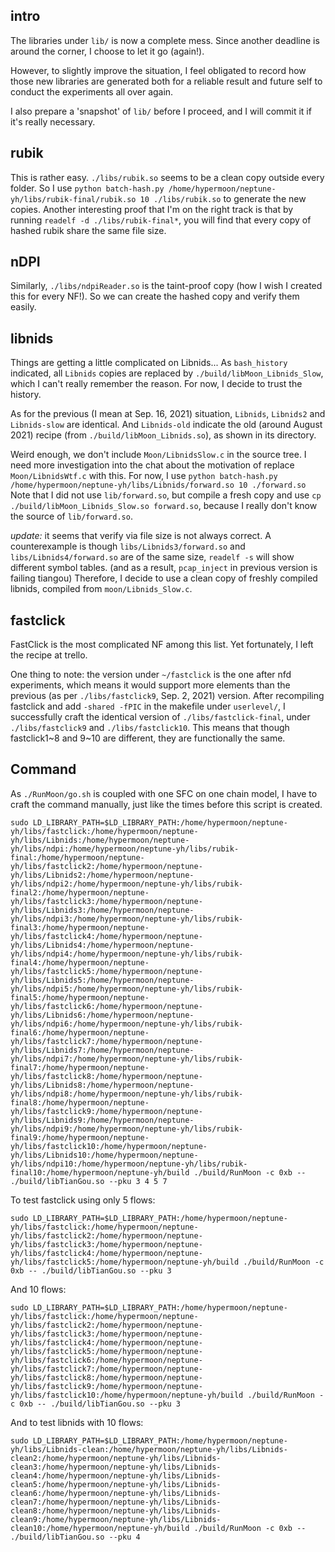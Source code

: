 ## intro

The libraries under `lib/` is now a complete mess.
Since another deadline is around the corner, 
I choose to let it go (again!).

However, to slightly improve the situation,
I feel obligated to record how those new libraries are generated
both for a reliable result and future self to conduct the experiments all over again.

I also prepare a 'snapshot' of `lib/` before I proceed,
and I will commit it if it's really necessary.

## rubik

This is rather easy.
`./libs/rubik.so` seems to be a clean copy outside every folder.
So I use `python batch-hash.py /home/hypermoon/neptune-yh/libs/rubik-final/rubik.so 10 ./libs/rubik.so`
to generate the new copies.
Another interesting proof that I'm on the right track is that
by running `readelf -d ./libs/rubik-final*`, 
you will find that every copy of hashed rubik share the same file size.

## nDPI

Similarly, `./libs/ndpiReader.so` is the taint-proof copy (how I wish I created this for every NF!).
So we can create the hashed copy and verify them easily.

## libnids

Things are getting a little complicated on Libnids...
As `bash_history` indicated, all `Libnids` copies are replaced by `./build/libMoon_Libnids_Slow`,
which I can't really remember the reason.
For now, I decide to trust the history.

As for the previous (I mean at Sep. 16, 2021) situation,
`Libnids`, `Libnids2` and `Libnids-slow` are identical.
And `Libnids-old` indicate the old (around August 2021) recipe (from `./build/libMoon_Libnids.so`),
as shown in its directory.

Weird enough, we don't include `Moon/LibnidsSlow.c` in the source tree.
I need more investigation into the chat about the motivation of replace `Moon/LibnidsWtf.c` with this.
For now, I use `python batch-hash.py /home/hypermoon/neptune-yh/libs/Libnids/forward.so 10 ./forward.so`
Note that I did not use `lib/forward.so`, but compile a fresh copy and use `cp ./build/libMoon_Libnids_Slow.so forward.so`,
because I really don't know the source of `lib/forward.so`.

*update:* it seems that verify via file size is not always correct.
A counterexample is though `libs/Libnids3/forward.so` and `libs/Libnids4/forward.so` are of the same size,
`readelf -s` will show different symbol tables.
(and as a result, `pcap_inject` in previous version is failing tiangou)
Therefore, I decide to use a clean copy of freshly compiled libnids,
compiled from `moon/Libnids_Slow.c`.

## fastclick

FastClick is the most complicated NF among this list.
Yet fortunately, I left the recipe at trello.

One thing to note: the version under `~/fastclick` is the one after nfd experiments,
which means it would support more elements than the previous (as per `./libs/fastclick9`, Sep. 2, 2021) version.
After recompiling fastclick and add `-shared -fPIC` in the makefile under `userlevel/`,
I successfully craft the identical version of `./libs/fastclick-final`, under `./libs/fastclick9` and `./libs/fastclick10`.
This means that though fastclick1~8 and 9~10 are different, they are functionally the same.

## Command

As `./RunMoon/go.sh` is coupled with one SFC on one chain model, 
I have to craft the command manually, just like the times before this script is created.

```
sudo LD_LIBRARY_PATH=$LD_LIBRARY_PATH:/home/hypermoon/neptune-yh/libs/fastclick:/home/hypermoon/neptune-yh/libs/Libnids:/home/hypermoon/neptune-yh/libs/ndpi:/home/hypermoon/neptune-yh/libs/rubik-final:/home/hypermoon/neptune-yh/libs/fastclick2:/home/hypermoon/neptune-yh/libs/Libnids2:/home/hypermoon/neptune-yh/libs/ndpi2:/home/hypermoon/neptune-yh/libs/rubik-final2:/home/hypermoon/neptune-yh/libs/fastclick3:/home/hypermoon/neptune-yh/libs/Libnids3:/home/hypermoon/neptune-yh/libs/ndpi3:/home/hypermoon/neptune-yh/libs/rubik-final3:/home/hypermoon/neptune-yh/libs/fastclick4:/home/hypermoon/neptune-yh/libs/Libnids4:/home/hypermoon/neptune-yh/libs/ndpi4:/home/hypermoon/neptune-yh/libs/rubik-final4:/home/hypermoon/neptune-yh/libs/fastclick5:/home/hypermoon/neptune-yh/libs/Libnids5:/home/hypermoon/neptune-yh/libs/ndpi5:/home/hypermoon/neptune-yh/libs/rubik-final5:/home/hypermoon/neptune-yh/libs/fastclick6:/home/hypermoon/neptune-yh/libs/Libnids6:/home/hypermoon/neptune-yh/libs/ndpi6:/home/hypermoon/neptune-yh/libs/rubik-final6:/home/hypermoon/neptune-yh/libs/fastclick7:/home/hypermoon/neptune-yh/libs/Libnids7:/home/hypermoon/neptune-yh/libs/ndpi7:/home/hypermoon/neptune-yh/libs/rubik-final7:/home/hypermoon/neptune-yh/libs/fastclick8:/home/hypermoon/neptune-yh/libs/Libnids8:/home/hypermoon/neptune-yh/libs/ndpi8:/home/hypermoon/neptune-yh/libs/rubik-final8:/home/hypermoon/neptune-yh/libs/fastclick9:/home/hypermoon/neptune-yh/libs/Libnids9:/home/hypermoon/neptune-yh/libs/ndpi9:/home/hypermoon/neptune-yh/libs/rubik-final9:/home/hypermoon/neptune-yh/libs/fastclick10:/home/hypermoon/neptune-yh/libs/Libnids10:/home/hypermoon/neptune-yh/libs/ndpi10:/home/hypermoon/neptune-yh/libs/rubik-final10:/home/hypermoon/neptune-yh/build ./build/RunMoon -c 0xb -- ./build/libTianGou.so --pku 3 4 5 7
```

To test fastclick using only 5 flows:
```
sudo LD_LIBRARY_PATH=$LD_LIBRARY_PATH:/home/hypermoon/neptune-yh/libs/fastclick:/home/hypermoon/neptune-yh/libs/fastclick2:/home/hypermoon/neptune-yh/libs/fastclick3:/home/hypermoon/neptune-yh/libs/fastclick4:/home/hypermoon/neptune-yh/libs/fastclick5:/home/hypermoon/neptune-yh/build ./build/RunMoon -c 0xb -- ./build/libTianGou.so --pku 3
```

And 10 flows:
```
sudo LD_LIBRARY_PATH=$LD_LIBRARY_PATH:/home/hypermoon/neptune-yh/libs/fastclick:/home/hypermoon/neptune-yh/libs/fastclick2:/home/hypermoon/neptune-yh/libs/fastclick3:/home/hypermoon/neptune-yh/libs/fastclick4:/home/hypermoon/neptune-yh/libs/fastclick5:/home/hypermoon/neptune-yh/libs/fastclick6:/home/hypermoon/neptune-yh/libs/fastclick7:/home/hypermoon/neptune-yh/libs/fastclick8:/home/hypermoon/neptune-yh/libs/fastclick9:/home/hypermoon/neptune-yh/libs/fastclick10:/home/hypermoon/neptune-yh/build ./build/RunMoon -c 0xb -- ./build/libTianGou.so --pku 3
```

And to test libnids with 10 flows:
```
sudo LD_LIBRARY_PATH=$LD_LIBRARY_PATH:/home/hypermoon/neptune-yh/libs/Libnids-clean:/home/hypermoon/neptune-yh/libs/Libnids-clean2:/home/hypermoon/neptune-yh/libs/Libnids-clean3:/home/hypermoon/neptune-yh/libs/Libnids-clean4:/home/hypermoon/neptune-yh/libs/Libnids-clean5:/home/hypermoon/neptune-yh/libs/Libnids-clean6:/home/hypermoon/neptune-yh/libs/Libnids-clean7:/home/hypermoon/neptune-yh/libs/Libnids-clean8:/home/hypermoon/neptune-yh/libs/Libnids-clean9:/home/hypermoon/neptune-yh/libs/Libnids-clean10:/home/hypermoon/neptune-yh/build ./build/RunMoon -c 0xb -- ./build/libTianGou.so --pku 4
```